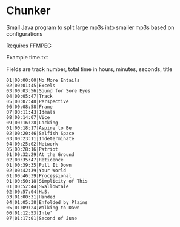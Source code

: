 # Chunker
Small Java program to split large mp3s into smaller mp3s based on configurations

Requires FFMPEG 


Example time.txt

Fields are track number, total time in hours, minutes, seconds, title
```
01|00:00:00|No More Entails
02|00:01:45|Excels
03|00:03:56|Sound for Sore Eyes
04|00:05:47|Track
05|00:07:48|Perspective
06|00:08:58|Frame
07|00:11:43|Ideals
08|00:14:07|Vice
09|00:16:28|Lacking
01|00:18:17|Aspire to Be
02|00:20:46|Selfish Space
03|00:23:11|Indeterminate
04|00:25:02|Network
05|00:28:16|Patriot
01|00:32:29|At the Ground
02|00:35:47|Reticence
01|00:39:35|Pull It Down
02|00:42:39|Your World
01|00:46:39|Processional
01|00:50:18|Simplicity of This
01|00:52:44|Swallowtale
02|00:57:04|H.S.
03|01:00:31|Handed
04|01:05:38|Enfolded by Plains
05|01:09:24|Walking to Dawn
06|01:12:53|Inle'
07|01:17:01|Second of June

```
